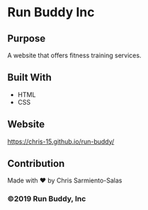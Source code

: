 # Run Buddy Inc

## Purpose
A website that offers fitness training services.

## Built With
* HTML 
* CSS

## Website
https://chris-15.github.io/run-buddy/

## Contribution
Made with ❤️ by Chris Sarmiento-Salas

### ©️2019 Run Buddy, Inc
